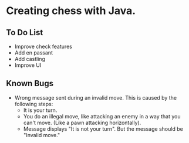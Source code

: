 # Creating chess with Java.

## To Do List
* Improve check features
* Add en passant
* Add castling
* Improve UI

## Known Bugs
* Wrong message sent during an invalid move. This is caused by the following steps:
  * It is your turn.
  * You do an illegal move, like attacking an enemy in a way that you can't move. (Like a pawn attacking horizontally).
  * Message displays "It is not your turn". But the message should be "Invalid move."
